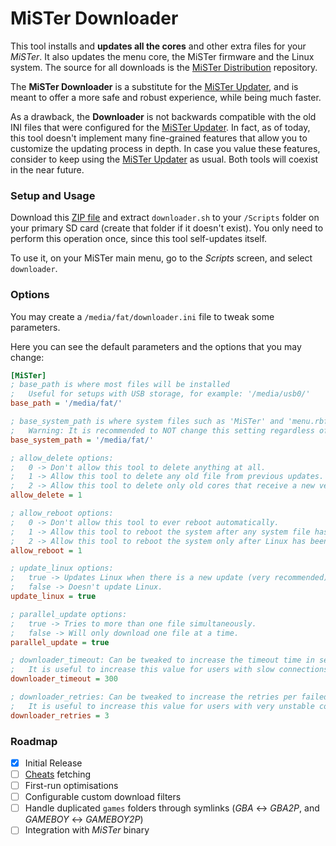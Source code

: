 # MiSTer Downloader

This tool installs and **updates all the cores** and other extra files for your *MiSTer*. It also updates the menu core, the MiSTer firmware and the Linux system. The source for all downloads is the [MiSTer Distribution](https://github.com/MiSTer-devel/Distribution_MiSTer) repository.

The **MiSTer Downloader** is a substitute for the [MiSTer Updater](https://github.com/MiSTer-devel/Updater_script_MiSTer), and is meant to offer a more safe and robust experience, while being much faster.

As a drawback, the **Downloader** is not backwards compatible with the old INI files that were configured for the [MiSTer Updater](https://github.com/MiSTer-devel/Updater_script_MiSTer). In fact, as of today, this tool doesn't implement many fine-grained features that allow you to customize the updating process in depth. In case you value these features, consider to keep using the [MiSTer Updater](https://github.com/MiSTer-devel/Updater_script_MiSTer) as usual. Both tools will coexist in the near future.

### Setup and Usage

Download this [ZIP file](https://github.com/MiSTer-devel/Downloader_MiSTer/releases/download/latest/MiSTer_Downloader.zip) and extract `downloader.sh` to your `/Scripts` folder on your primary SD card (create that folder if it doesn't exist). You only need to perform this operation once, since this tool self-updates itself.

To use it, on your MiSTer main menu, go to the *Scripts* screen, and select `downloader`.

### Options

You may create a `/media/fat/downloader.ini` file to tweak some parameters.

Here you can see the default parameters and the options that you may change:

```ini
[MiSTer]
; base_path is where most files will be installed
;   Useful for setups with USB storage, for example: '/media/usb0/'
base_path = '/media/fat/'

; base_system_path is where system files such as 'MiSTer' and 'menu.rbf' will be installed.
;   Warning: It is recommended to NOT change this setting regardless of your setup.
base_system_path = '/media/fat/'

; allow_delete options:
;   0 -> Don't allow this tool to delete anything at all.
;   1 -> Allow this tool to delete any old file from previous updates.
;   2 -> Allow this tool to delete only old cores that receive a new version.
allow_delete = 1

; allow_reboot options:
;   0 -> Don't allow this tool to ever reboot automatically.
;   1 -> Allow this tool to reboot the system after any system file has been updated.
;   2 -> Allow this tool to reboot the system only after Linux has been updated.
allow_reboot = 1

; update_linux options:
;   true -> Updates Linux when there is a new update (very recommended).
;   false -> Doesn't update Linux.
update_linux = true

; parallel_update options:
;   true -> Tries to more than one file simultaneously.
;   false -> Will only download one file at a time.
parallel_update = true

; downloader_timeout: Can be tweaked to increase the timeout time in seconds
;   It is useful to increase this value for users with slow connections.
downloader_timeout = 300

; downloader_retries: Can be tweaked to increase the retries per failed download
;   It is useful to increase this value for users with very unstable connections.
downloader_retries = 3
```

### Roadmap

- [x] Initial Release
- [ ] [Cheats](https://gamehacking.org/mister/) fetching
- [ ] First-run optimisations
- [ ] Configurable custom download filters
- [ ] Handle duplicated `games` folders through symlinks (*GBA* <-> *GBA2P*, and *GAMEBOY* <-> *GAMEBOY2P*)
- [ ] Integration with *MiSTer* binary
